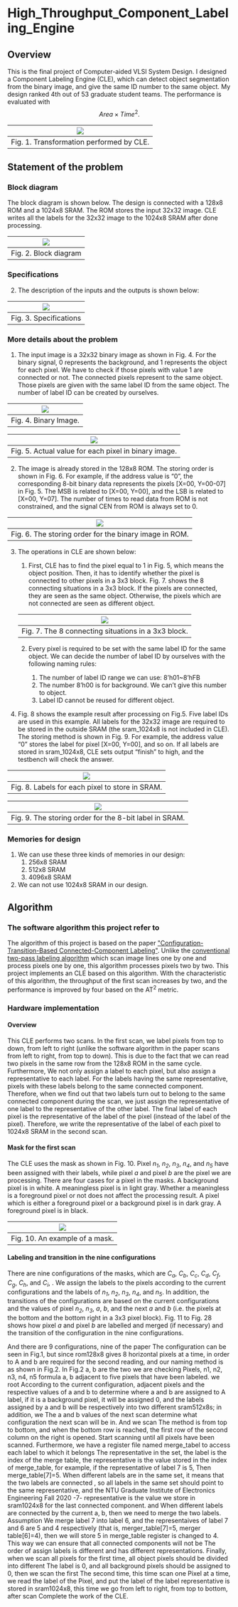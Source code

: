 # High_Throughput_Component_Labeling_Engine

## Overview
   This is the final project of Computer-aided VLSI System Design. I designed a Component Labeling Engine (CLE), which can detect object segmentation from the binary image, and give the same ID number to the same object. My design ranked 4th out of 53 graduate student teams. The performance is evaluated with $$Area \times Time^2.$$

   | ![](./figure/introduction.PNG) |
   |:--:|
   | Fig. 1. Transformation performed by CLE. |

## Statement of the problem

### Block diagram
   The block diagram is shown below. The design is connected with a 128x8 ROM and a 1024x8 SRAM. The ROM stores the input 32x32 image. CLE writes all the labels for the 32x32 image to the 1024x8 SRAM after done processing.

   | ![](./figure/block_diagram.PNG) |
   |:--:|
   | Fig. 2. Block diagram |

### Specifications

   2. The description of the inputs and the outputs is shown below:

   | ![](./figure/specifications.PNG) |
   |:--:|
   | Fig. 3. Specifications |

### More details about the problem
   1. The input image is a 32x32 binary image as shown in Fig. 4. For the binary signal, 0 represents the background, and 1 represents the object for each pixel. We have to check if those pixels with value 1 are connected or not. The connected pixels represent to the same object. Those pixels are given with the same label ID from the same object. The number of label ID can be created by ourselves.

   | ![](./figure/binary_image.PNG) |
   |:--:|
   | Fig. 4. Binary Image. |

   | ![](./figure/value_of_pixels.PNG) |
   |:--:|
   | Fig. 5. Actual value for each pixel in binary image. |

   2. The image is already stored in the 128x8 ROM. The storing order is shown in Fig. 6. For example, if the address value is “0”, the corresponding 8-bit binary data represents the pixels [X=00, Y=00-07] in Fig. 5. The MSB is related to [X=00, Y=00], and the LSB is related to [X=00, Y=07]. The number of times to read data from ROM is not constrained, and the signal CEN from ROM is always set to 0.

   | ![](./figure/order_in_ROM.PNG) |
   |:--:|
   | Fig. 6. The storing order for the binary image in ROM. |

   3. The operations in CLE are shown below:

      1. First, CLE has to find the pixel equal to 1 in Fig. 5, which means the object position. Then, it has to identify whether the pixel is connected to other pixels in a 3x3 block. Fig. 7. shows the 8 connecting situations in a 3x3 block. If the pixels are connected, they are seen as the same object. Otherwise, the pixels which are not connected are seen as different object.

      | ![](./figure/connecting_situations.PNG) |
      |:--:|
      | Fig. 7. The 8 connecting situations in a 3x3 block. |

      2. Every pixel is required to be set with the same label ID for the same object. We can decide the number of label ID by ourselves with the following naming rules:

         1. The number of label ID range we can use: 8’h01~8’hFB
         2. The number 8’h00 is for background. We can’t give this number to object.
         3. Label ID cannot be reused for different object.

   4. Fig. 8 shows the example result after processing on Fig.5. Five label IDs are used in this example. All labels for the 32x32 image are required to be stored in the outside SRAM (the sram_1024x8 is not included in CLE). The storing method is shown in Fig. 9. For example, the address value “0” stores the label for pixel [X=00, Y=00], and so on. If all labels are stored in sram_1024x8, CLE sets output “finish” to high, and the testbench will check the answer.

   | ![](./figure/labels.PNG) |
   |:--:|
   | Fig. 8. Labels for each pixel to store in SRAM. |

   | ![](./figure/order_in_SRAM.PNG) |
   |:--:|
   | Fig. 9. The storing order for the 8-bit label in SRAM. |

### Memories for design

   1. We can use these three kinds of memories in our design:
      1. 256x8 SRAM
      2. 512x8 SRAM
      3. 4096x8 SRAM
   2. We can not use 1024x8 SRAM in our design.

## Algorithm

### The software algorithm this project refer to
   The algorithm of this project is based on the paper ["Configuration-Transition-Based Connected-Component Labeling"](https://ieeexplore.ieee.org/document/6657807). Unlike the [conventional two-pass labeling algorithm](https://en.wikipedia.org/wiki/Connected-component_labeling#Two-pass) which scan image lines one by one and process pixels one by one, this algorithm processes pixels two by two. This project implements an CLE based on this algorithm. With the characteristic of this algorithm, the throughput of the first scan increases by two, and the performance is improved by four based on the AT<sup>2</sup> metric.

### Hardware implementation

#### Overview

   This CLE performs two scans. In the first scan, we label pixels from top to down, from left to right (unlike the software algorithm in the paper scans from left to right, from top to down). This is due to the fact that we can read two pixels in the same row from the 128x8 ROM in the same cycle. Furthermore, We not only assign a label to each pixel, but also assign a representative to each label. For the labels having the same representative, pixels with these labels belong to the same connected component. Therefore, when we find out that two labels turn out to belong to the same connected component during the scan, we just assign the representative of one label to the representative of the other label. The final label of each pixel is the representative of the label of the pixel (instead of the label of the pixel). Therefore, we write the representative of the label of each pixel to 1024x8 SRAM in the second scan. 

#### Mask for the first scan

   The CLE uses the mask as shown in Fig. 10. Pixel *n<sub>1</sub>*, *n<sub>2</sub>*, *n<sub>3</sub>*, *n<sub>4</sub>*, and *n<sub>5</sub>* have been assigned with their labels, while pixel *a* and pixel *b* are the pixel we are processing. There are four cases for a pixel in the masks. A background pixel is in white. A meaningless pixel is in light gray. Whether a meaningless is a foreground pixel or not does not affect the processing result. A pixel which is either a foreground pixel or a background pixel is in dark gray. A foreground pixel is in black.



   | ![](./figure/mask.PNG) |
   |:--:|
   | Fig. 10. An example of a mask. |

#### Labeling and transition in the nine configurations

   There are nine configurations of the masks, which are *C<sub>a</sub>*, *C<sub>b</sub>*, *C<sub>c</sub>*, *C<sub>d</sub>*, *C<sub>f</sub>*, *C<sub>g</sub>*, *C<sub>h</sub>*, and *C<sub>i</sub>*, . We assign the labels to the pixels according to the current configurations and the labels of *n<sub>1</sub>*, *n<sub>2</sub>*, *n<sub>3</sub>*, *n<sub>4</sub>*, and *n<sub>5</sub>*. In addition, the transitions of the configurations are based on the current configurations
   and the values of pixel *n<sub>2</sub>*, *n<sub>3</sub>*, *a*, *b*, and the next *a* and *b* (i.e. the pixels at the bottom and the bottom right in a 3x3 pixel block). Fig. 11 to Fig. 28 shows how pixel *a* and pixel *b* are labelled and merged (if necessary) and the transition of the configuration in the nine configurations.

   


   And there are 9 configurations, nine of the paper
The configuration can be seen in Fig.1, but since rom128x8 gives 8 horizontal pixels at a time, in order to
A and b are required for the second reading, and our naming method is as shown in Fig.2. In Fig.2 a, b are the two we are checking
Pixels, n1, n2, n3, n4, n5 formula a, b adjacent to five pixels that have been labeled. we root
According to the current configuration, adjacent pixels and the respective values ​​of a and b to determine where a and b are assigned to
A label, if it is a background pixel, it will be assigned 0, and the labels assigned by a and b will be respectively
into two different sram512x8s; in addition, we
The a and b values ​​of the next scan determine what configuration the next scan will be in. And we scan
The method is from top to bottom, and when the bottom row is reached, the first row of the second column on the right is opened.
Start scanning until all pixels have been scanned.
Furthermore, we have a register file named merge_tabel to access each label to which it belongs
The representative in the set, the label is the index of the merge table, the representative
is the value stored in the index of merge_table, for example, if the representative of label 7 is 5,
Then merge_table[7]=5. When different labels are in the same set, it means that the two labels are connected
, so all labels in the same set should point to the same representative, and the
NTU Graduate Institute of Electronics Engineering Fall 2020
-7-
representative is the value we store in sram1024x8 for the last connected component. and
When different labels are connected by the current a, b, then we need to merge the two labels. Assumption
We merge label 7 into label 6, and the representaives of label 7 and 6 are 5 and 4 respectively (that is,
merger_table[7]=5, merger table[6]=4), then we will store 5 in merge_table
register is changed to 4. This way we can ensure that all connected components will not be
The order of assign labels is different and has different representations.
Finally, when we scan all pixels for the first time, all object pixels should be divided into different
The label is 0, and all background pixels should be assigned to 0, then we scan the first
The second time, this time scan one Pixel at a time, we read the label of the Pixel, and put the label of the label
representative is stored in sram1024x8, this time we go from left to right, from top to bottom, after scan
Complete the work of the CLE.